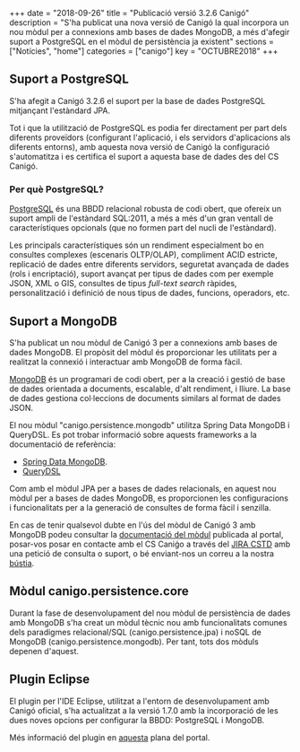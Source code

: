 +++
date        = "2018-09-26"
title       = "Publicació versió 3.2.6 Canigó"
description = "S'ha publicat una nova versió de Canigó la qual incorpora un nou mòdul per a connexions amb bases de dades MongoDB, a més d'afegir suport a PostgreSQL en el mòdul de persistència ja existent"
sections    = ["Notícies", "home"]
categories  = ["canigo"]
key         = "OCTUBRE2018"
+++

## Suport a PostgreSQL

S'ha afegit a Canigó 3.2.6 el suport per la base de dades PostgreSQL mitjançant l'estàndard JPA.

Tot i que la utilització de PostgreSQL es podia fer directament per part dels diferents proveïdors (configurant l'aplicació, i els servidors d'aplicacions als diferents entorns), amb aquesta nova versió de Canigó la configuració s'automatitza i es certifica el suport a aquesta base de dades des del CS Canigó.

### Per què PostgreSQL?

[PostgreSQL]((https://www.postgresql.org/)) és una BBDD relacional robusta de codi obert, que ofereix un suport ampli de l'estàndard SQL:2011, a més a més d'un gran ventall de característiques opcionals (que no formen part del nucli de l'estàndard).

Les principals característiques són un rendiment especialment bo en consultes complexes (escenaris OLTP/OLAP), compliment ACID estricte, replicació de dades entre diferents servidors, seguretat avançada de dades (rols i encriptació), suport avançat per tipus de dades com per exemple JSON, XML o GIS, consultes de tipus _full-text search_ ràpides, personalització i definició de nous tipus de dades, funcions, operadors, etc.

## Suport a MongoDB

S'ha publicat un nou mòdul de Canigó 3 per a connexions amb bases de dades MongoDB. El propòsit del mòdul és proporcionar les utilitats per a realitzat la connexió i interactuar amb MongoDB de forma fàcil.

[MongoDB](https://www.mongodb.com/) és un programari de codi obert, per a la creació i gestió de base de dades orientada a documents, escalable, d'alt rendiment, i lliure. La base de dades gestiona col·leccions de documents similars al format de dades JSON.

El nou mòdul "canigo.persistence.mongodb" utilitza Spring Data MongoDB i QueryDSL. Es pot trobar informació sobre aquests frameworks a la documentació de referència:

* [Spring Data MongoDB](https://docs.spring.io/spring-data/mongodb/docs/current/reference/html/). 
* [QueryDSL](http://www.querydsl.com/static/querydsl/latest/reference/html/)

Com amb el mòdul JPA per a bases de dades relacionals, en aquest nou mòdul per a bases de dades MongoDB, es proporcionen les configuracions i funcionalitats per a la generació de consultes de forma fàcil i senzilla.

En cas de tenir qualsevol dubte en l'ús del mòdul de Canigó 3 amb MongoDB podeu consultar la [documentació del mòdul](https://canigo.ctti.gencat.cat/canigo-documentacio-versions-34-core/modul-mongodb) publicada al portal, posar-vos posar en contacte amb el CS Caniǵo a través del [JIRA CSTD](https://cstd.ctti.gencat.cat/jiracstd/CAN) amb una petició de consulta o suport, o bé enviant-nos un correu a la nostra [bústia](mailto:oficina-tecnica.canigo.ctti@gencat.cat).

## Mòdul canigo.persistence.core

Durant la fase de desenvolupament del nou mòdul de persistència de dades amb MongoDB s'ha creat un mòdul tècnic nou amb funcionalitats comunes dels paradigmes relacional/SQL (canigo.persistence.jpa) i noSQL de MongoDB (canigo.persistence.mongodb). Per tant, tots dos mòduls depenen d'aquest.

## Plugin Eclipse

El plugin per l'IDE Eclipse, utilitzat a l'entorn de desenvolupament amb Canigó oficial, s'ha actualitzat a la versió 1.7.0 amb la incorporació de les dues noves opcions per configurar la BBDD: PostgreSQL i MongoDB.

Més informació del plugin en [aquesta](https://canigo.ctti.gencat.cat/canigo-download-related/plugin-canigo/) plana del portal.
